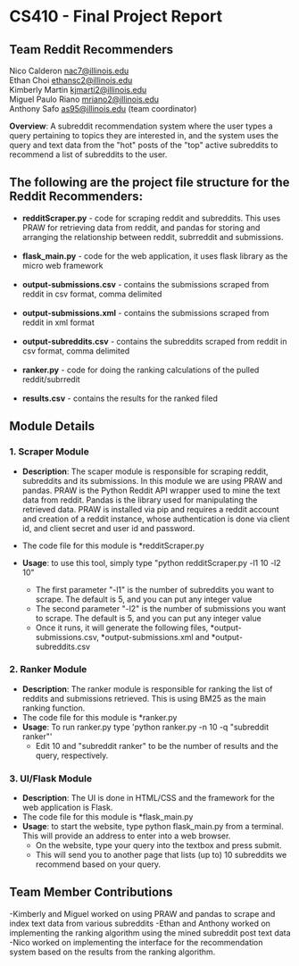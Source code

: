 # <b>CS410 - Final Project Report</b>

## <b>Team Reddit Recommenders</b>

Nico Calderon nac7@illinois.edu</br>
Ethan Choi ethansc2@illinois.edu</br>
Kimberly Martin kjmarti2@illinois.edu</br>
Miguel Paulo Riano mriano2@illinois.edu</br>
Anthony Safo as95@illinois.edu (team coordinator)


<b>Overview</b>: A subreddit recommendation system where the user types a query pertaining to topics they are interested in, and the system uses the query and text data from the "hot" posts of the "top" active subreddits to recommend a list of subreddits to the user.


## The following are the project file structure for the Reddit Recommenders:

- <b>redditScraper.py</b> - code for scraping reddit and subreddits. This uses PRAW for retrieving data from reddit, and pandas for storing and arranging the relationship between reddit, subrreddit and submissions.</br></br>
- <b>flask_main.py</b> - code for the web application, it uses flask library as the micro web framework</br></br>
- <b>output-submissions.csv</b> - contains the submissions scraped from reddit in csv format, comma delimited</br></br>
- <b>output-submissions.xml</b> - contains the submissions scraped from reddit in xml format</br></br>
- <b>output-subreddits.csv</b> - contains the subreddits scraped from reddit in csv format, comma delimited</br></br>
- <b>ranker.py</b> - code for doing the ranking calculations of the pulled reddit/subrredit</br></br>
- <b>results.csv</b> - contains the results for the ranked filed</br>

## Module Details

### 1. Scraper Module</br>

- <b>Description</b>: The scaper module is responsible for scraping reddit, subreddits and its submissions. In this module we are using PRAW and pandas. PRAW is the Python Reddit API wrapper used to mine the text data from reddit. Pandas is the library used for manipulating the retrieved data. PRAW is installed via pip and requires a reddit account and creation of a reddit instance, whose authentication is done via client id, and client secret and user id and password.</br>

- The code file for this module is *redditScraper.py

- <b>Usage</b>: to use this tool, simply type "python redditScraper.py -l1 10 -l2 10"

  - The first parameter "-l1" is the number of subreddits you want to scrape. The default is 5, and you can put any integer value</br>
  - The second parameter "-l2" is the number of submissions you want to scrape. The default is 5, and you can put any integer value
  - Once it runs, it will generate the following files, *output-submissions.csv, *output-submissions.xml and *output-subreddits.csv

### 2. Ranker Module</br>

- <b>Description</b>: The ranker module is responsible for ranking the list of reddits and submissions retrieved. This is using BM25 as the main ranking function.
- The code file for this module is *ranker.py
- <b>Usage</b>: To run ranker.py type 'python ranker.py -n 10 -q "subreddit ranker"'
  - Edit 10 and "subreddit ranker" to be the number of results and the query, respectively.

### 3. UI/Flask Module</br>

- <b>Description</b>: The UI is done in HTML/CSS and the framework for the web application is Flask.
- The code file for this module is *flask_main.py
- <b>Usage</b>: to start the website, type python flask_main.py from a terminal. This will provide an address to enter into a web browser.
  - On the website, type your query into the textbox and press submit.
  - This will send you to another page that lists (up to) 10 subreddits we recommend based on your query.
 
## Team Member Contributions

-Kimberly and Miguel worked on using PRAW and pandas to scrape and index text data from various subreddits
-Ethan and Anthony worked on implementing the ranking algorithm using the mined subreddit post text data
-Nico worked on implementing the interface for the recommendation system based on the results from the ranking algorithm. 
